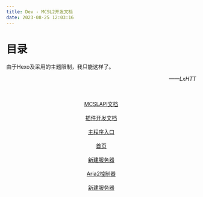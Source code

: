 ```yaml
---
title: Dev - MCSL2开发文档
date: 2023-08-25 12:03:16
---
```

# 目录
由于Hexo及采用的主题限制，我只能这样了。 <p align="right"><i>——LxHTT</i></p>

<div>
    <center>
        <br><br><a href="/MCSL2DevGuide/MCSLAPI.html">MCSLAPI文档</a>
        <br><br><a href="/MCSL2DevGuide/PluginsDev.html">插件开发文档</a>
        <br><br><a href="/MCSL2DevGuide/MainEntry.html">主程序入口</a>
        <br><br><a href="/MCSL2DevGuide/HomePage.html">首页</a>
        <br><br><a href="/MCSL2DevGuide/ConfigurePage.html">新建服务器</a>
        <br><br><a href="/MCSL2DevGuide/HomePage.html">Aria2控制器</a>
        <br><br><a href="/MCSL2DevGuide/ConfigurePage.html">新建服务器</a>
    </center>
</div>

<!-- <div>
    <center>
        <br><br><a href="/MCSL2DevGuide">回到目录</a>
    </center>
</div> -->